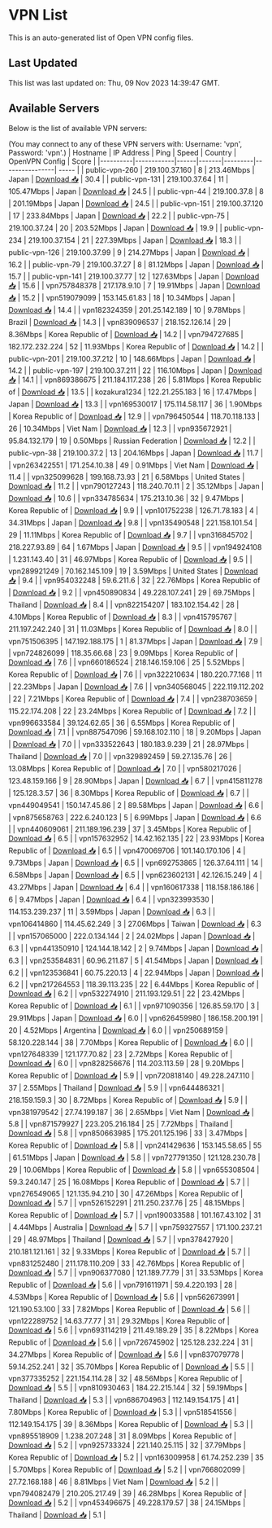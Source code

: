# VPN List

This is an auto-generated list of Open VPN config files.

## Last Updated

This list was last updated on: Thu, 09 Nov 2023 14:39:47 GMT.

## Available Servers

Below is the list of available VPN servers:

(You may connect to any of these VPN servers with: Username: 'vpn', Password: 'vpn'.)
| Hostname | IP Address | Ping | Speed | Country | OpenVPN Config | Score |
|----------|------------|------|-------|---------|----------------| ----- |
| public-vpn-260 | 219.100.37.160 | 8 | 213.46Mbps | Japan | [Download 📥](./configs/server_0_JP.ovpn) | 30.4 |
| public-vpn-131 | 219.100.37.64 | 11 | 105.47Mbps | Japan | [Download 📥](./configs/server_1_JP.ovpn) | 24.5 |
| public-vpn-44 | 219.100.37.8 | 8 | 201.19Mbps | Japan | [Download 📥](./configs/server_2_JP.ovpn) | 24.5 |
| public-vpn-151 | 219.100.37.120 | 17 | 233.84Mbps | Japan | [Download 📥](./configs/server_3_JP.ovpn) | 22.2 |
| public-vpn-75 | 219.100.37.24 | 20 | 203.52Mbps | Japan | [Download 📥](./configs/server_4_JP.ovpn) | 19.9 |
| public-vpn-234 | 219.100.37.154 | 21 | 227.39Mbps | Japan | [Download 📥](./configs/server_5_JP.ovpn) | 18.3 |
| public-vpn-126 | 219.100.37.99 | 9 | 214.27Mbps | Japan | [Download 📥](./configs/server_6_JP.ovpn) | 16.2 |
| public-vpn-79 | 219.100.37.27 | 8 | 81.12Mbps | Japan | [Download 📥](./configs/server_7_JP.ovpn) | 15.7 |
| public-vpn-141 | 219.100.37.77 | 12 | 127.63Mbps | Japan | [Download 📥](./configs/server_8_JP.ovpn) | 15.6 |
| vpn757848378 | 217.178.9.10 | 7 | 19.91Mbps | Japan | [Download 📥](./configs/server_9_JP.ovpn) | 15.2 |
| vpn519079099 | 153.145.61.83 | 18 | 10.34Mbps | Japan | [Download 📥](./configs/server_10_JP.ovpn) | 14.4 |
| vpn182324359 | 201.25.142.189 | 10 | 9.78Mbps | Brazil | [Download 📥](./configs/server_11_BR.ovpn) | 14.3 |
| vpn839096537 | 218.152.126.14 | 29 | 8.36Mbps | Korea Republic of | [Download 📥](./configs/server_12_KR.ovpn) | 14.2 |
| vpn794727685 | 182.172.232.224 | 52 | 11.93Mbps | Korea Republic of | [Download 📥](./configs/server_13_KR.ovpn) | 14.2 |
| public-vpn-201 | 219.100.37.212 | 10 | 148.66Mbps | Japan | [Download 📥](./configs/server_14_JP.ovpn) | 14.2 |
| public-vpn-197 | 219.100.37.211 | 22 | 116.10Mbps | Japan | [Download 📥](./configs/server_15_JP.ovpn) | 14.1 |
| vpn869386675 | 211.184.117.238 | 26 | 5.81Mbps | Korea Republic of | [Download 📥](./configs/server_16_KR.ovpn) | 13.5 |
| kozakura1234 | 122.21.255.183 | 16 | 17.47Mbps | Japan | [Download 📥](./configs/server_17_JP.ovpn) | 13.3 |
| vpn169530017 | 175.114.58.117 | 36 | 1.90Mbps | Korea Republic of | [Download 📥](./configs/server_18_KR.ovpn) | 12.9 |
| vpn796450544 | 118.70.118.133 | 26 | 10.34Mbps | Viet Nam | [Download 📥](./configs/server_19_VN.ovpn) | 12.3 |
| vpn935672921 | 95.84.132.179 | 19 | 0.50Mbps | Russian Federation | [Download 📥](./configs/server_20_RU.ovpn) | 12.2 |
| public-vpn-38 | 219.100.37.2 | 13 | 204.16Mbps | Japan | [Download 📥](./configs/server_21_JP.ovpn) | 11.7 |
| vpn263422551 | 171.254.10.38 | 49 | 0.91Mbps | Viet Nam | [Download 📥](./configs/server_22_VN.ovpn) | 11.4 |
| vpn325099628 | 199.168.73.93 | 21 | 6.58Mbps | United States | [Download 📥](./configs/server_23_US.ovpn) | 11.2 |
| vpn790127243 | 118.240.70.11 | 2 | 35.12Mbps | Japan | [Download 📥](./configs/server_24_JP.ovpn) | 10.6 |
| vpn334785634 | 175.213.10.36 | 32 | 9.47Mbps | Korea Republic of | [Download 📥](./configs/server_25_KR.ovpn) | 9.9 |
| vpn101752238 | 126.71.78.183 | 4 | 34.31Mbps | Japan | [Download 📥](./configs/server_26_JP.ovpn) | 9.8 |
| vpn135490548 | 221.158.101.54 | 29 | 11.11Mbps | Korea Republic of | [Download 📥](./configs/server_27_KR.ovpn) | 9.7 |
| vpn316845702 | 218.227.93.89 | 64 | 1.67Mbps | Japan | [Download 📥](./configs/server_28_JP.ovpn) | 9.5 |
| vpn194924108 | 1.231.143.40 | 31 | 46.97Mbps | Korea Republic of | [Download 📥](./configs/server_29_KR.ovpn) | 9.5 |
| vpn289921249 | 70.162.145.109 | 19 | 3.59Mbps | United States | [Download 📥](./configs/server_30_US.ovpn) | 9.4 |
| vpn954032248 | 59.6.211.6 | 32 | 22.76Mbps | Korea Republic of | [Download 📥](./configs/server_31_KR.ovpn) | 9.2 |
| vpn450890834 | 49.228.107.241 | 29 | 69.75Mbps | Thailand | [Download 📥](./configs/server_32_TH.ovpn) | 8.4 |
| vpn822154207 | 183.102.154.42 | 28 | 4.10Mbps | Korea Republic of | [Download 📥](./configs/server_33_KR.ovpn) | 8.3 |
| vpn415795767 | 211.197.242.240 | 31 | 11.03Mbps | Korea Republic of | [Download 📥](./configs/server_34_KR.ovpn) | 8.0 |
| vpn751506395 | 147.192.188.175 | 1 | 81.37Mbps | Japan | [Download 📥](./configs/server_35_JP.ovpn) | 7.9 |
| vpn724826099 | 118.35.66.68 | 23 | 9.09Mbps | Korea Republic of | [Download 📥](./configs/server_36_KR.ovpn) | 7.6 |
| vpn660186524 | 218.146.159.106 | 25 | 5.52Mbps | Korea Republic of | [Download 📥](./configs/server_37_KR.ovpn) | 7.6 |
| vpn322210634 | 180.220.77.168 | 11 | 22.23Mbps | Japan | [Download 📥](./configs/server_38_JP.ovpn) | 7.6 |
| vpn340568045 | 222.119.112.202 | 22 | 7.21Mbps | Korea Republic of | [Download 📥](./configs/server_39_KR.ovpn) | 7.4 |
| vpn238703659 | 115.22.174.208 | 22 | 23.24Mbps | Korea Republic of | [Download 📥](./configs/server_40_KR.ovpn) | 7.2 |
| vpn996633584 | 39.124.62.65 | 36 | 6.55Mbps | Korea Republic of | [Download 📥](./configs/server_41_KR.ovpn) | 7.1 |
| vpn887547096 | 59.168.102.110 | 18 | 9.20Mbps | Japan | [Download 📥](./configs/server_42_JP.ovpn) | 7.0 |
| vpn333522643 | 180.183.9.239 | 21 | 28.97Mbps | Thailand | [Download 📥](./configs/server_43_TH.ovpn) | 7.0 |
| vpn329892459 | 59.27.135.76 | 26 | 13.08Mbps | Korea Republic of | [Download 📥](./configs/server_44_KR.ovpn) | 7.0 |
| vpn580217026 | 123.48.159.166 | 9 | 28.90Mbps | Japan | [Download 📥](./configs/server_45_JP.ovpn) | 6.7 |
| vpn415811278 | 125.128.3.57 | 36 | 8.30Mbps | Korea Republic of | [Download 📥](./configs/server_46_KR.ovpn) | 6.7 |
| vpn449049541 | 150.147.45.86 | 2 | 89.58Mbps | Japan | [Download 📥](./configs/server_47_JP.ovpn) | 6.6 |
| vpn875658763 | 222.6.240.123 | 5 | 6.99Mbps | Japan | [Download 📥](./configs/server_48_JP.ovpn) | 6.6 |
| vpn440609061 | 211.189.196.239 | 37 | 3.45Mbps | Korea Republic of | [Download 📥](./configs/server_49_KR.ovpn) | 6.5 |
| vpn157632952 | 14.42.162.135 | 22 | 23.93Mbps | Korea Republic of | [Download 📥](./configs/server_50_KR.ovpn) | 6.5 |
| vpn470069706 | 101.140.170.106 | 4 | 9.73Mbps | Japan | [Download 📥](./configs/server_51_JP.ovpn) | 6.5 |
| vpn692753865 | 126.37.64.111 | 14 | 6.58Mbps | Japan | [Download 📥](./configs/server_52_JP.ovpn) | 6.5 |
| vpn623602131 | 42.126.15.249 | 4 | 43.27Mbps | Japan | [Download 📥](./configs/server_53_JP.ovpn) | 6.4 |
| vpn160617338 | 118.158.186.186 | 6 | 9.47Mbps | Japan | [Download 📥](./configs/server_54_JP.ovpn) | 6.4 |
| vpn323993530 | 114.153.239.237 | 11 | 3.59Mbps | Japan | [Download 📥](./configs/server_55_JP.ovpn) | 6.3 |
| vpn106414860 | 114.45.62.249 | 3 | 27.06Mbps | Taiwan | [Download 📥](./configs/server_56_TW.ovpn) | 6.3 |
| vpn157065000 | 222.0.134.144 | 2 | 24.02Mbps | Japan | [Download 📥](./configs/server_57_JP.ovpn) | 6.3 |
| vpn441350910 | 124.144.18.142 | 2 | 9.74Mbps | Japan | [Download 📥](./configs/server_58_JP.ovpn) | 6.3 |
| vpn253584831 | 60.96.211.87 | 5 | 41.54Mbps | Japan | [Download 📥](./configs/server_59_JP.ovpn) | 6.2 |
| vpn123536841 | 60.75.220.13 | 4 | 22.94Mbps | Japan | [Download 📥](./configs/server_60_JP.ovpn) | 6.2 |
| vpn217264553 | 118.39.113.235 | 22 | 6.44Mbps | Korea Republic of | [Download 📥](./configs/server_61_KR.ovpn) | 6.2 |
| vpn532274910 | 211.193.129.51 | 22 | 23.42Mbps | Korea Republic of | [Download 📥](./configs/server_62_KR.ovpn) | 6.1 |
| vpn971090356 | 126.85.59.170 | 3 | 29.91Mbps | Japan | [Download 📥](./configs/server_63_JP.ovpn) | 6.0 |
| vpn626459980 | 186.158.200.191 | 20 | 4.52Mbps | Argentina | [Download 📥](./configs/server_64_AR.ovpn) | 6.0 |
| vpn250689159 | 58.120.228.144 | 38 | 7.70Mbps | Korea Republic of | [Download 📥](./configs/server_65_KR.ovpn) | 6.0 |
| vpn127648339 | 121.177.70.82 | 23 | 2.72Mbps | Korea Republic of | [Download 📥](./configs/server_66_KR.ovpn) | 6.0 |
| vpn828256676 | 114.203.113.59 | 28 | 9.20Mbps | Korea Republic of | [Download 📥](./configs/server_67_KR.ovpn) | 5.9 |
| vpn720818140 | 49.228.247.110 | 37 | 2.55Mbps | Thailand | [Download 📥](./configs/server_68_TH.ovpn) | 5.9 |
| vpn644486321 | 218.159.159.3 | 30 | 8.72Mbps | Korea Republic of | [Download 📥](./configs/server_69_KR.ovpn) | 5.9 |
| vpn381979542 | 27.74.199.187 | 36 | 2.65Mbps | Viet Nam | [Download 📥](./configs/server_70_VN.ovpn) | 5.8 |
| vpn871579927 | 223.205.216.184 | 25 | 7.72Mbps | Thailand | [Download 📥](./configs/server_71_TH.ovpn) | 5.8 |
| vpn850663985 | 175.201.125.196 | 33 | 3.47Mbps | Korea Republic of | [Download 📥](./configs/server_72_KR.ovpn) | 5.8 |
| vpn241429636 | 153.145.58.65 | 55 | 61.51Mbps | Japan | [Download 📥](./configs/server_73_JP.ovpn) | 5.8 |
| vpn727791350 | 121.128.230.78 | 29 | 10.06Mbps | Korea Republic of | [Download 📥](./configs/server_74_KR.ovpn) | 5.8 |
| vpn655308504 | 59.3.240.147 | 25 | 16.08Mbps | Korea Republic of | [Download 📥](./configs/server_75_KR.ovpn) | 5.7 |
| vpn276549065 | 121.135.94.210 | 30 | 47.26Mbps | Korea Republic of | [Download 📥](./configs/server_76_KR.ovpn) | 5.7 |
| vpn526152291 | 211.250.237.76 | 25 | 48.15Mbps | Korea Republic of | [Download 📥](./configs/server_77_KR.ovpn) | 5.7 |
| vpn190033588 | 101.167.43.102 | 31 | 4.44Mbps | Australia | [Download 📥](./configs/server_78_AU.ovpn) | 5.7 |
| vpn759327557 | 171.100.237.21 | 29 | 48.97Mbps | Thailand | [Download 📥](./configs/server_79_TH.ovpn) | 5.7 |
| vpn378427920 | 210.181.121.161 | 32 | 9.33Mbps | Korea Republic of | [Download 📥](./configs/server_80_KR.ovpn) | 5.7 |
| vpn831252480 | 211.178.110.209 | 33 | 42.76Mbps | Korea Republic of | [Download 📥](./configs/server_81_KR.ovpn) | 5.7 |
| vpn906377080 | 121.189.77.79 | 31 | 33.53Mbps | Korea Republic of | [Download 📥](./configs/server_82_KR.ovpn) | 5.6 |
| vpn791611971 | 59.4.220.193 | 28 | 4.53Mbps | Korea Republic of | [Download 📥](./configs/server_83_KR.ovpn) | 5.6 |
| vpn562673991 | 121.190.53.100 | 33 | 7.82Mbps | Korea Republic of | [Download 📥](./configs/server_84_KR.ovpn) | 5.6 |
| vpn122289752 | 14.63.77.77 | 31 | 29.32Mbps | Korea Republic of | [Download 📥](./configs/server_85_KR.ovpn) | 5.6 |
| vpn693114219 | 211.49.189.29 | 35 | 8.22Mbps | Korea Republic of | [Download 📥](./configs/server_86_KR.ovpn) | 5.6 |
| vpn726745902 | 125.128.232.224 | 31 | 34.27Mbps | Korea Republic of | [Download 📥](./configs/server_87_KR.ovpn) | 5.6 |
| vpn837079778 | 59.14.252.241 | 32 | 35.70Mbps | Korea Republic of | [Download 📥](./configs/server_88_KR.ovpn) | 5.5 |
| vpn377335252 | 221.154.114.28 | 32 | 48.56Mbps | Korea Republic of | [Download 📥](./configs/server_89_KR.ovpn) | 5.5 |
| vpn810930463 | 184.22.215.144 | 32 | 59.19Mbps | Thailand | [Download 📥](./configs/server_90_TH.ovpn) | 5.3 |
| vpn686704963 | 112.149.154.175 | 41 | 7.80Mbps | Korea Republic of | [Download 📥](./configs/server_91_KR.ovpn) | 5.3 |
| vpn518541556 | 112.149.154.175 | 39 | 8.36Mbps | Korea Republic of | [Download 📥](./configs/server_92_KR.ovpn) | 5.3 |
| vpn895518909 | 1.238.207.248 | 31 | 8.09Mbps | Korea Republic of | [Download 📥](./configs/server_93_KR.ovpn) | 5.2 |
| vpn925733324 | 221.140.25.115 | 32 | 37.79Mbps | Korea Republic of | [Download 📥](./configs/server_94_KR.ovpn) | 5.2 |
| vpn163009958 | 61.74.252.239 | 35 | 5.70Mbps | Korea Republic of | [Download 📥](./configs/server_95_KR.ovpn) | 5.2 |
| vpn766802099 | 27.72.168.188 | 46 | 8.81Mbps | Viet Nam | [Download 📥](./configs/server_96_VN.ovpn) | 5.2 |
| vpn794082479 | 210.205.217.49 | 39 | 46.28Mbps | Korea Republic of | [Download 📥](./configs/server_97_KR.ovpn) | 5.2 |
| vpn453496675 | 49.228.179.57 | 38 | 24.15Mbps | Thailand | [Download 📥](./configs/server_98_TH.ovpn) | 5.1 |
